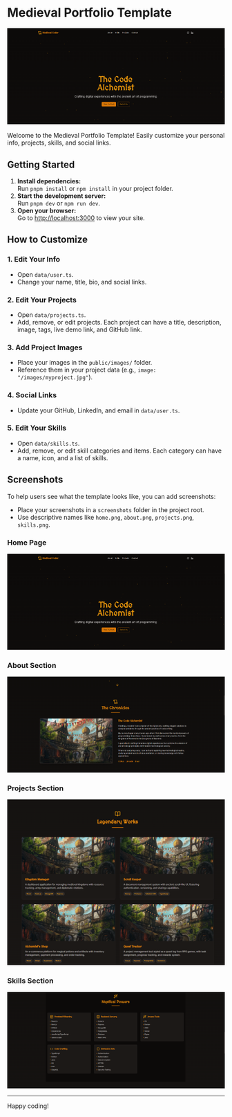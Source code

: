 # Medieval Portfolio Template

![Home Page](screenshots/home.png)

Welcome to the Medieval Portfolio Template! Easily customize your personal info, projects, skills, and social links.

## Getting Started

1. **Install dependencies:**  
   Run `pnpm install` or `npm install` in your project folder.
2. **Start the development server:**  
   Run `pnpm dev` or `npm run dev`.
3. **Open your browser:**  
   Go to [http://localhost:3000](http://localhost:3000) to view your site.

## How to Customize

### 1. Edit Your Info
- Open `data/user.ts`.
- Change your name, title, bio, and social links.

### 2. Edit Your Projects
- Open `data/projects.ts`.
- Add, remove, or edit projects. Each project can have a title, description, image, tags, live demo link, and GitHub link.

### 3. Add Project Images
- Place your images in the `public/images/` folder.
- Reference them in your project data (e.g., `image: "/images/myproject.jpg"`).

### 4. Social Links
- Update your GitHub, LinkedIn, and email in `data/user.ts`.

### 5. Edit Your Skills
- Open `data/skills.ts`.
- Add, remove, or edit skill categories and items. Each category can have a name, icon, and a list of skills.

## Screenshots

To help users see what the template looks like, you can add screenshots:
- Place your screenshots in a `screenshots` folder in the project root.
- Use descriptive names like `home.png`, `about.png`, `projects.png`, `skills.png`.

### Home Page
![Home Page](screenshots/home.png)

### About Section
![About Section](screenshots/about.png)

### Projects Section
![Projects Section](screenshots/projects.png)

### Skills Section
![Skills Section](screenshots/skills.png)

---

Happy coding! 